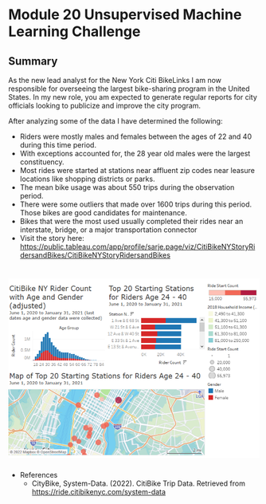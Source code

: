 # Module 20 Unsupervised Machine Learning Challenge
## Summary

As the new lead analyst for the New York Citi BikeLinks I am now responsible for overseeing the largest bike-sharing program in the United States. In my new role, you am expected to generate regular reports for city officials looking to publicize and improve the city program.

After analyzing some of the data I have determined the following:
- Riders were mostly males and females between the ages of 22 and 40 during this time period.  
- With exceptions accounted for, the 28 year old males were the largest constituency.
- Most rides were started at stations near affluent zip codes near leasure locations like shopping districts or parks.
- The mean bike usage was about 550 trips during the observation period.
- There were some outliers that made over 1600 trips during this period.  Those bikes are good candidates for maintenance.
- Bikes that were the most used usually completed their rides near an interstate, bridge, or a major transportation connector
- Visit the story here:  https://public.tableau.com/app/profile/sarje.page/viz/CitiBikeNYStoryRidersandBikes/CitiBikeNYStoryRidersandBikes

# ![banner](https://github.com/sajeanpage/module_18_tableau_challenge/blob/72414a9960ba2fefd621addc432345ae4d738c43/dashboard.PNG)

- References
  - CityBike, System-Data. (2022). CitiBike Trip Data. Retrieved from https://ride.citibikenyc.com/system-data

